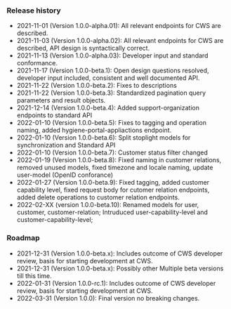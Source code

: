 ### Release history
* 2021-11-01 (Version 1.0.0-alpha.01): All relevant endpoints for CWS are described.
* 2021-11-03 (Version 1.0.0-alpha.02): All relevant endpoints for CWS are described, API design is syntactically correct.
* 2021-11-13 (Version 1.0.0-alpha.03): Developer input and standard conformance.
* 2021-11-17 (Version 1.0.0-beta.1): Open design questions resolved, developer input included, consistent and well documented API. 
* 2021-11-22 (Version 1.0.0-beta.2): Fixes to descriptions
* 2021-11-22 (Version 1.0.0-beta.3): Standardized pagination query parameters and result objects.
* 2021-12-14 (Version 1.0.0-beta.4): Added support-organization endpoints to standard API
* 2022-01-10 (Version 1.0.0-beta.5): Fixes to tagging and operation naming, added hygiene-portal-appliactions endpoint.
* 2022-01-10 (Version 1.0.0-beta.6): Split stoplight models for synchronization and Standard API
* 2022-01-10 (Version 1.0.0-beta.7): Customer status filter changed
* 2022-01-19 (Version 1.0.0-beta.8): Fixed naming in customer relations, removed unused models, fixed timezone and locale naming, update user-model (OpenID conforance)
* 2022-01-27 (Version 1.0.0-beta.9): Fixed tagging, added customer capability level, fixed request body for cutomer relation endpoints, added delete operations to customer relation endpoints.
* 2022-02-XX (version 1.0.0-beta.10): Renamed models for user, customer, customer-relation; Intruduced user-capability-level and customer-capability-level;



### Roadmap

* 2021-12-31 (Version 1.0.0-beta.x): Includes outcome of CWS developer review, basis for starting development at CWS.
* 2021-12-31 (Version 1.0.0-beta.x): Possibly other Multiple beta versions till this time.
* 2022-01-31 (Version 1.0.0-rc.1): Includes outcome of CWS developer review, basis for starting development at CWS.
* 2022-03-31 (Version 1.0.0): Final version no breaking changes.